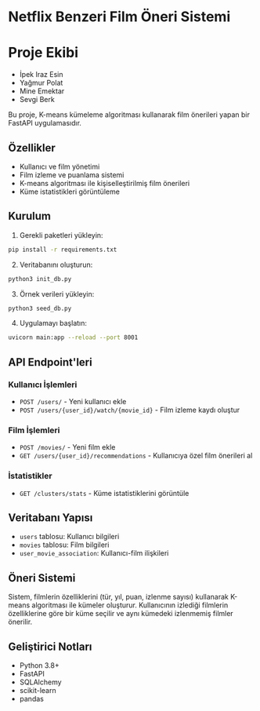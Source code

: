 # Netflix Benzeri Film Öneri Sistemi

# Proje Ekibi

- İpek Iraz Esin
- Yağmur Polat
- Mine Emektar
- Sevgi Berk

Bu proje, K-means kümeleme algoritması kullanarak film önerileri yapan bir FastAPI uygulamasıdır.

## Özellikler

- Kullanıcı ve film yönetimi
- Film izleme ve puanlama sistemi
- K-means algoritması ile kişiselleştirilmiş film önerileri
- Küme istatistikleri görüntüleme

## Kurulum

1. Gerekli paketleri yükleyin:
```bash
pip install -r requirements.txt
```

2. Veritabanını oluşturun:
```bash
python3 init_db.py
```

3. Örnek verileri yükleyin:
```bash
python3 seed_db.py
```

4. Uygulamayı başlatın:
```bash
uvicorn main:app --reload --port 8001
```

## API Endpoint'leri

### Kullanıcı İşlemleri
- `POST /users/` - Yeni kullanıcı ekle
- `POST /users/{user_id}/watch/{movie_id}` - Film izleme kaydı oluştur

### Film İşlemleri
- `POST /movies/` - Yeni film ekle
- `GET /users/{user_id}/recommendations` - Kullanıcıya özel film önerileri al

### İstatistikler
- `GET /clusters/stats` - Küme istatistiklerini görüntüle

## Veritabanı Yapısı

- `users` tablosu: Kullanıcı bilgileri
- `movies` tablosu: Film bilgileri
- `user_movie_association`: Kullanıcı-film ilişkileri

## Öneri Sistemi

Sistem, filmlerin özelliklerini (tür, yıl, puan, izlenme sayısı) kullanarak K-means algoritması ile kümeler oluşturur. Kullanıcının izlediği filmlerin özelliklerine göre bir küme seçilir ve aynı kümedeki izlenmemiş filmler önerilir.

## Geliştirici Notları

- Python 3.8+
- FastAPI
- SQLAlchemy
- scikit-learn
- pandas 
